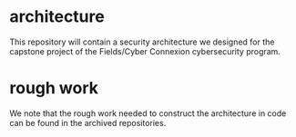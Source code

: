 # architecture
This repository will contain a security architecture we designed for the capstone project of the Fields/Cyber Connexion cybersecurity program.

# rough work
We note that the rough work needed to construct the architecture in code can be found in the archived repositories.
